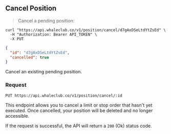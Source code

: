 ## Cancel Position

> Cancel a pending position:

```shell
curl "https://api.whaleclub.co/v1/position/cancel/d7gAxDSeLtdYtZsEd" \
  -H "Authorization: Bearer API_TOKEN" \
  -X PUT
```
```json
{
  "id": "d7gAxDSeLtdYtZsEd",
  "cancelled": true
}
```

Cancel an existing pending position.

### Request

`PUT https://api.whaleclub.co/v1/position/cancel/:id`

This endpoint allows you to cancel a limit or stop order that hasn't yet executed. Once cancelled, your position will be deleted and no longer accessible.

If the request is successful, the API will return a `200` (Ok) status code.